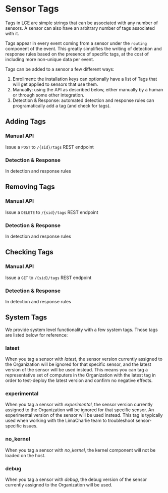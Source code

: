 # Sensor Tags

Tags in LCE are simple strings that can be associated with any number of sensors. A sensor can also have an arbitrary number
of tags associated with it.

Tags appear in every event coming from a sensor under the `routing` component of the event. This greatly simplifies the writing of detection and response rules based
on the presence of specific tags, at the cost of including more non-unique data per event.

Tags can be added to a sensor a few different ways:

1. Enrollment: the installation keys can optionally have a list of Tags that will get applied to sensors that use them.
1. Manually: using the API as described below, either manually by a human or through some other integration.
1. Detection & Response: automated detection and response rules can programatically add a tag (and check for tags).

## Adding Tags

### Manual API
Issue a `POST` to `/{sid}/tags` REST endpoint

### Detection & Response
In detection and response rules

## Removing Tags

### Manual API
Issue a `DELETE` to `/{sid}/tags` REST endpoint

### Detection & Response
In detection and response rules

## Checking Tags

### Manual API
Issue a `GET` to `/{sid}/tags` REST endpoint

### Detection & Response
In detection and response rules

## System Tags
We provide system level functionality with a few system tags.  Those tags are listed below for reference:

### latest
When you tag a sensor with _latest_, the sensor version currently assigned to the Organization will be ignored for that specific sensor, and the latest version of the sensor will be used instead. This means you can tag a representative set of computers in the Organization with the latest tag in order to test-deploy the latest version and confirm no negative effects.

### experimental
When you tag a sensor with _experimental_, the sensor version currently assigned to the Organization will be ignored for that specific sensor. An experimental version of the sensor will be used instead. This tag is typically used when working with the LimaCharlie team to troubleshoot sensor-specific issues.

### no_kernel
When you tag a sensor with _no_kernel_, the kernel component will not be loaded on the host. 

### debug
When you tag a sensor with _debug_, the debug version of the sensor currently assigned to the Organization will be used. 

